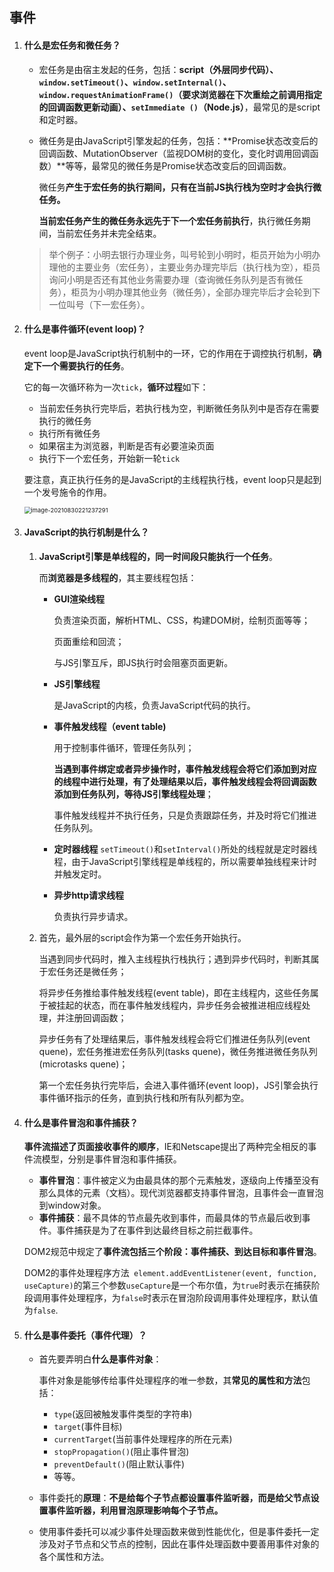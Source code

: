 ## 事件

1. #### 什么是宏任务和微任务？

   - 宏任务是由宿主发起的任务，包括：**script（外层同步代码）、`window.setTimeout()`、`window.setInternal()`、`window.requestAnimationFrame()`（要求浏览器在下次重绘之前调用指定的回调函数更新动画）、`setImmediate ()`（Node.js）**，最常见的是script和定时器。

   - 微任务是由JavaScript引擎发起的任务，包括：**Promise状态改变后的回调函数、MutationObserver（监视DOM树的变化，变化时调用回调函数）**等等，最常见的微任务是Promise状态改变后的回调函数。

     微任务**产生于宏任务的执行期间，只有在当前JS执行栈为空时才会执行微任务。**

     **当前宏任务产生的微任务永远先于下一个宏任务前执行**，执行微任务期间，当前宏任务并未完全结束。

   > 举个例子：小明去银行办理业务，叫号轮到小明时，柜员开始为小明办理他的主要业务（宏任务），主要业务办理完毕后（执行栈为空），柜员询问小明是否还有其他业务需要办理（查询微任务队列是否有微任务），柜员为小明办理其他业务（微任务），全部办理完毕后才会轮到下一位叫号（下一宏任务）。

   

2. #### 什么是事件循环(event loop)？

   event loop是JavaScript执行机制中的一环，它的作用在于调控执行机制，**确定下一个需要执行的任务**。

   它的每一次循环称为一次`tick`，**循环过程**如下：

   - 当前宏任务执行完毕后，若执行栈为空，判断微任务队列中是否存在需要执行的微任务
   - 执行所有微任务
   - 如果宿主为浏览器，判断是否有必要渲染页面
   - 执行下一个宏任务，开始新一轮`tick`

   要注意，真正执行任务的是JavaScript的主线程执行栈，event loop只是起到一个发号施令的作用。

   <img src="C:\Users\胖可丁\AppData\Roaming\Typora\typora-user-images\image-20210830221237291.png" alt="image-20210830221237291" style="zoom:67%;" />

   

3. #### JavaScript的执行机制是什么？

   1. **JavaScript引擎是单线程的，同一时间段只能执行一个任务**。

      而**浏览器是多线程的**，其主要线程包括：

      - **GUI渲染线程**

        负责渲染页面，解析HTML、CSS，构建DOM树，绘制页面等等；

        页面重绘和回流；

        与JS引擎互斥，即JS执行时会阻塞页面更新。

      - **JS引擎线程**

        是JavaScript的内核，负责JavaScript代码的执行。

      - **事件触发线程（event table)**

        用于控制事件循环，管理任务队列；

        **当遇到事件绑定或者异步操作时，事件触发线程会将它们添加到对应的线程中进行处理，有了处理结果以后，事件触发线程会将回调函数添加到任务队列，等待JS引擎线程处理**；

        事件触发线程并不执行任务，只是负责跟踪任务，并及时将它们推进任务队列。

      - **定时器线程**
        `setTimeout()`和`setInterval()`所处的线程就是定时器线程，由于JavaScript引擎线程是单线程的，所以需要单独线程来计时并触发定时。

      - **异步http请求线程**

        负责执行异步请求。

   2. 首先，最外层的script会作为第一个宏任务开始执行。

      当遇到同步代码时，推入主线程执行栈执行；遇到异步代码时，判断其属于宏任务还是微任务；

      将异步任务推给事件触发线程(event table)，即在主线程内，这些任务属于被挂起的状态，而在事件触发线程内，异步任务会被推进相应线程处理，并注册回调函数；

      异步任务有了处理结果后，事件触发线程会将它们推进任务队列(event quene)，宏任务推进宏任务队列(tasks quene)，微任务推进微任务队列(microtasks quene)；

      第一个宏任务执行完毕后，会进入事件循环(event loop)，JS引擎会执行事件循环指示的任务，直到执行栈和所有队列都为空。

      

4. #### 什么是事件冒泡和事件捕获？

   **事件流描述了页面接收事件的顺序**，IE和Netscape提出了两种完全相反的事件流模型，分别是事件冒泡和事件捕获。

   - **事件冒泡**：事件被定义为由最具体的那个元素触发，逐级向上传播至没有那么具体的元素（文档）。现代浏览器都支持事件冒泡，且事件会一直冒泡到window对象。
   - **事件捕获**：最不具体的节点最先收到事件，而最具体的节点最后收到事件。事件捕获是为了在事件到达最终目标之前拦截事件。

   DOM2规范中规定了**事件流包括三个阶段：事件捕获、到达目标和事件冒泡**。

   DOM2的事件处理程序方法` element.addEventListener(event, function, useCapture)`的第三个参数`useCapture`是一个布尔值，为`true`时表示在捕获阶段调用事件处理程序，为`false`时表示在冒泡阶段调用事件处理程序，默认值为`false`.

   

5. #### 什么是事件委托（事件代理）？

   - 首先要弄明白**什么是事件对象**：

     事件对象是能够传给事件处理程序的唯一参数，其**常见的属性和方法**包括：

     - `type`(返回被触发事件类型的字符串)
     - `target`(事件目标)
     - `currentTarget`(当前事件处理程序的所在元素)
     - `stopPropagation()`(阻止事件冒泡)
     - `preventDefault()`(阻止默认事件)
     - 等等。

   - 事件委托的**原理**：**不是给每个子节点都设置事件监听器，而是给父节点设置事件监听器，利用冒泡原理影响每个子节点。**

   - 使用事件委托可以减少事件处理函数来做到性能优化，但是事件委托一定涉及对子节点和父节点的控制，因此在事件处理函数中要善用事件对象的各个属性和方法。